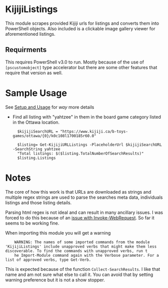 # KijijiListings

This module scrapes provided Kijiji urls for listings and converts them into PowerShell objects. Also included is a clickable image gallery viewer for aforementioned listings. 

## Requirments

This requires PowerShell v3.0 to run. Mostly because of the use of `[pscustomobject]` type accelerator but there are some other features that require that version as well.

# Sample Usage

See [Setup and Usage](https://github.com/NegativeZero000/KijijiListings/blob/master/Setup%20and%20Usage.md) for _way_ more details

- Find all listing with "yahtzee" in them in the board game category listed in the Ottawa location.

        $kijijiSearchURL = "https://www.kijiji.ca/b-toys-games/ottawa/{0}/k0c108l1700185r60.0"
        
        $listing= Get-KijijiURLListings -PlaceholderUrl $kijijiSearchURL -SearchString yahtzee
        "Total listings: $($listing.TotalNumberOfSearchResults)"
        $listing.Listings

# Notes

The core of how this work is that URLs are downloaded as strings and multiple regex strings are used to parse the searches meta data, individuals listings and those listing details.

Parsing html regex is not ideal and can result in many ancillary issues. I was forced to do this because of an [issue with Invoke-WebRequest](https://connect.microsoft.com/PowerShell/feedbackdetail/view/1557783/invoke-webrequest-hangs-in-some-cases-unless-usebasicparsing-is-used). So far it seems to be working fine. 

When importing this module you will get a warning

        WARNING: The names of some imported commands from the module 'KijijiListings' include unapproved verbs that might make them less discoverable. To find the commands with unapproved verbs, run t
        he Import-Module command again with the Verbose parameter. For a list of approved verbs, type Get-Verb.
    
This is expected because of the function `Collect-SearchResults`. I like that name and am not sure what else to call it. You can avoid that by setting warning preference but it is not a show stopper. 
